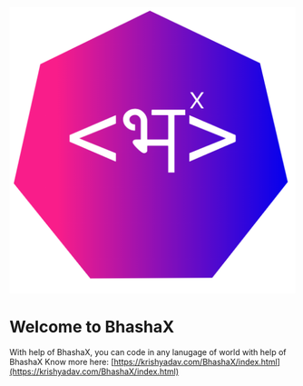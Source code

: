 ![Logo](Logo/Logo.png?raw=true "Logo")
# Welcome to BhashaX

With help of BhashaX, you can code in any lanugage of world with help of BhashaX
Know more here: [https://krishyadav.com/BhashaX/index.html](https://krishyadav.com/BhashaX/index.html)

